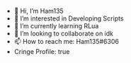- 👋 Hi, I’m Ham135
- 👀 I’m interested in Developing Scripts
- 🌱 I’m currently learning RLua
- 💞️ I’m looking to collaborate on idk
- 📫 How to reach me: Ham135#6306
- Cringe Profile: true
